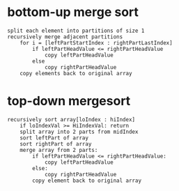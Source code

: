 # bottom-up merge sort

    split each element into partitions of size 1
    recursively merge adjacent partitions
        for i = [leftPartStartIndex : rightPartLastIndex]
            if leftPartHeadValue <= rightPartHeadValue
                copy leftPartHeadValue
            else
                copy rightPartHeadValue
        copy elements back to original array


# top-down mergesort

    recursively sort array[loIndex : hiIndex]
        if loIndexVal >= HiIndexVal: return
        split array into 2 parts from midIndex
        sort leftPart of array
        sort rightPart of array
        merge array from 2 parts:
            if leftPartHeadValue <= rightPartHeadValue:
                copy leftPartHeadValue
            else:
                copy rightPartHeadValue
            copy element back to original array
